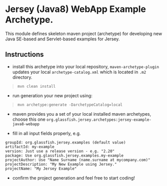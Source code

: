 <!--

    DO NOT ALTER OR REMOVE COPYRIGHT NOTICES OR THIS HEADER.

    Copyright (c) 2015 Oracle and/or its affiliates. All rights reserved.

    The contents of this file are subject to the terms of either the GNU
    General Public License Version 2 only ("GPL") or the Common Development
    and Distribution License("CDDL") (collectively, the "License").  You
    may not use this file except in compliance with the License.  You can
    obtain a copy of the License at
    http://glassfish.java.net/public/CDDL+GPL_1_1.html
    or packager/legal/LICENSE.txt.  See the License for the specific
    language governing permissions and limitations under the License.

    When distributing the software, include this License Header Notice in each
    file and include the License file at packager/legal/LICENSE.txt.

    GPL Classpath Exception:
    Oracle designates this particular file as subject to the "Classpath"
    exception as provided by Oracle in the GPL Version 2 section of the License
    file that accompanied this code.

    Modifications:
    If applicable, add the following below the License Header, with the fields
    enclosed by brackets [] replaced by your own identifying information:
    "Portions Copyright [year] [name of copyright owner]"

    Contributor(s):
    If you wish your version of this file to be governed by only the CDDL or
    only the GPL Version 2, indicate your decision by adding "[Contributor]
    elects to include this software in this distribution under the [CDDL or GPL
    Version 2] license."  If you don't indicate a single choice of license, a
    recipient has the option to distribute your version of this file under
    either the CDDL, the GPL Version 2 or to extend the choice of license to
    its licensees as provided above.  However, if you add GPL Version 2 code
    and therefore, elected the GPL Version 2 license, then the option applies
    and therefore, elected the GPL Version 2 license, then the option applies
    only if the new code is made subject to such option by the copyright
    holder.

-->

Jersey (Java8) WebApp Example Archetype.
==========================================================

This module defines skeleton maven project (archetype) for developing new Java SE-based and Servlet-based examples for Jersey.

Instructions
------------

- install this archetype into your local repository, `maven-archetype-plugin` updates your local `archetype-catalog.xml` 
which is located in `.m2` directory.

>     mvn clean install

- run generation your new project using:

>     mvn archetype:generate -DarchetypeCatalog=local

- maven provides you a set of your local installed maven archetypes, choose this one
`org.glassfish.jersey.archetypes:jersey-example-java8-webapp`

- fill in all input fields properly, e.g.

```
groupId: org.glassfish.jersey.examples (default value)
artifactId: my-example
version: Just use a release version - e.g. "2.20"
package: Use org.glassfish.jersey.examples.my-example
projectAuthor: Use "Name Surname (name.surname at mycompany.com)"
projectDescription: "My New Example using Jersey."
projectName: "My Jersey Example"
```

- confirm the project generation and feel free to start coding!
